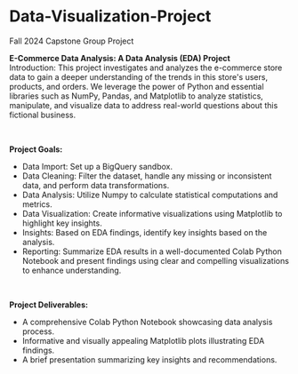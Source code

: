 # Data-Visualization-Project
Fall 2024 Capstone Group Project

<b>E-Commerce Data Analysis: A Data Analysis (EDA) Project</b>
<br>Introduction: This project investigates and analyzes the e-commerce store data to gain a deeper understanding of the trends in this store's users, products, and orders. We leverage the power of Python and essential libraries such as NumPy, Pandas, and Matplotlib to analyze statistics, manipulate, and visualize data to address real-world questions about this fictional business.

<br>

<b>Project Goals:</b>
<ul><li>Data Import: Set up a BigQuery sandbox.</li>
<li>Data Cleaning: Filter the dataset, handle any missing or inconsistent data, and perform data transformations.</li>
<li>Data Analysis: Utilize Numpy to calculate statistical computations and metrics.</li>
<li>Data Visualization: Create informative visualizations using Matplotlib to highlight key insights.</li>
<li>Insights: Based on EDA findings, identify key insights based on the analysis.</li>
<li>Reporting: Summarize EDA results in a well-documented Colab Python Notebook and present findings using clear and compelling visualizations to enhance understanding.</li></ul>

<br>

<b>Project Deliverables:</b>
<ul><li>A comprehensive Colab Python Notebook showcasing data analysis process.</li>
<li>Informative and visually appealing Matplotlib plots illustrating EDA findings.</li>
<li>A brief presentation summarizing key insights and recommendations.</li></ul>


